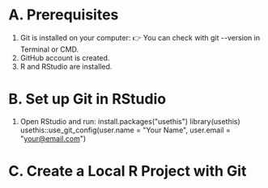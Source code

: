 # A. Prerequisites
1.  Git is installed on your computer:
  👉 You can check with git --version in Terminal or CMD.
2. GitHub account is created.
3. R and RStudio are installed.

# B. Set up Git in RStudio
1. Open RStudio and run: 
  install.packages("usethis")
  library(usethis)
  usethis::use_git_config(user.name = "Your Name", user.email = "your@email.com")

# C. Create a Local R Project with Git
